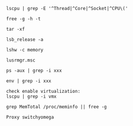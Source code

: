```
lscpu | grep -E '^Thread|^Core|^Socket|^CPU\('
```
```
free -g -h -t
```
```
tar -xf
```
```
lsb_release -a
```
```
lshw -c memory
```
```
lusrmgr.msc
```
```
ps -aux | grep -i xxx
```
```
env | grep -i xxx
```
```
check enable virtualization:
lscpu | grep -i vmx 
```
```
grep MemTotal /proc/meminfo || free -g
```
```
Proxy switchyomega
```
